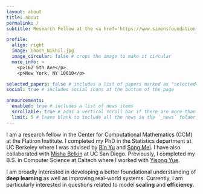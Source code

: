 ```yaml
---
layout: about
title: about
permalink: /
subtitle: Research Fellow at the <a href='https://www.simonsfoundation.org/flatiron/center-for-computational-mathematics/'>Flatiron Institute</a> # <a href='https://statistics.berkeley.edu/'>UC Berkeley Statistics</a>. Address. Contacts. Moto. Etc.

profile:
  align: right
  image: Ghosh_Nikhil.jpg
  image_circular: false # crops the image to make it circular
  more_info: >
    <p>162 5th Ave</p>
    <p>New York, NY 10010</p>

selected_papers: false # includes a list of papers marked as "selected={true}"
social: true # includes social icons at the bottom of the page

announcements:
  enabled: true # includes a list of news items
  scrollable: true # adds a vertical scroll bar if there are more than 3 news items
  limit: 5 # leave blank to include all the news in the `_news` folder
---
```


I am a research fellow in the Center for Computational Mathematics (CCM) at the Flatiron Institute. I completed my PhD in the Statistics department at UC Berkeley where I was advised by <a href='https://binyu.stat.berkeley.edu/'>Bin Yu</a> and <a href='https://www.stat.berkeley.edu/~songmei/'>Song Mei</a>. I have also collaborated with <a href='http://misha.belkin-wang.org/'>Misha Belkin</a> at UC San Diego. Previously, I completed my B.S. in Computer Science at Caltech where I worked with <a href='http://www.yisongyue.com/'>Yisong Yue</a>.

I am broadly interested in developing a better foundational understanding of **deep learning** as well as improving real-world systems. Currently, I am particularly interested in questions related to model **scaling** and **efficiency**.